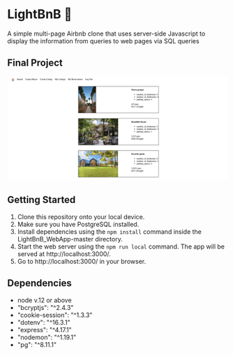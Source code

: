 # LightBnB 🏡 

A simple multi-page Airbnb clone that uses server-side Javascript to display the information from queries to web pages via SQL queries


## Final Project

!["Homepage"](https://raw.githubusercontent.com/Alexsoyoungkang/LightBnB/1ea4d84b788251e32427811ca8db72b146e7d584/docs/lightbnb_image.png)

## Getting Started

1. Clone this repository onto your local device.
2. Make sure you have PostgreSQL installed.
3. Install dependencies using the `npm install` command inside the LightBnB_WebApp-master directory.
3. Start the web server using the `npm run local` command. The app will be served at http://localhost:3000/.
4. Go to http://localhost:3000/ in your browser.

## Dependencies

  - node v.12 or above
  - "bcryptjs": "^2.4.3"
  - "cookie-session": "^1.3.3"
  - "dotenv": "^16.3.1"
  - "express": "^4.17.1"
  - "nodemon": "^1.19.1"
  - "pg": "^8.11.1"